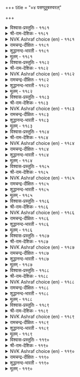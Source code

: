 +++
title = "०४ पसप्पुऱुबरुवरल्"

+++


<details><summary>विश्वास-प्रस्तुतिः - ११८१</summary>

नयन्दवर्क्कु नल्गामै नेर्न्देन् पसन्दवॆन्  
पण्बियार्क्कु उरैक्को पिऱ।       ११८१
</details>

<details><summary>श्री-राम-देशिकः - ११८१</summary>

???? ङ्गयकारि ???? ।  
ततोऽभून्मयि वैवर्ण्य कस्मै तत्कथयाम्यहम् ॥ ११८१॥
</details>

<details><summary>NVK Ashraf choice (en) - ११८१</summary>

११८१
Having agreed to part my love,
How can I complain of my pallor to others? *
( Shuddhananda Bharatiar), (K.R. Srinivasa Iyengar)
</details>

<details><summary>रामचन्द्र-दीक्षितः - ११८१</summary>

1181 nayantavarkku nalkāmai nērntēṉ pacantaveṉ  
paṇpiyārkku uraikkō piṟa.

1181\. I did not assent to my lover’s parting. To whom can I now complain of the pallor of my body, stricken with separation?  
</details>

<details><summary>शुद्धानन्द-भारती - ११८१</summary>

1\. நயந்தவர்க்கு நல்காமை நேர்ந்தேன் பசந்தஎன்  
பண்பியார்க்கு உரைக்கோ பிற.  
My lover's parting, I allowed  
Whom to complain my hue pallid?        1181  
</details>

<details><summary>मूलम् - ११८१</summary>

नयन्दवर्क्कु नल्गामै नेर्न्देन् पसन्दवॆन्  
पण्बियार्क्कु उरैक्को पिऱ।       ११८१
</details>

<details><summary>विश्वास-प्रस्तुतिः - ११८२</summary>

अवर्दन्दार् ऎन्नुम् तगैयाल् इवर्दन्दॆन्  
मेनिमेल् ऊरुम् पसप्पु।       ११८२
</details>

<details><summary>श्री-राम-देशिकः - ११८२</summary>

''नायकेनार्पितं चेदमि'' ति सन्तोषहेतुना ।  
वैवर्ण्य मम देहेऽस्मिन् व्याप्य सर्वत्र वर्तते ॥ ११८२॥
</details>

<details><summary>NVK Ashraf choice (en) - ११८२</summary>

११८२
Claiming that it begot through him,
Pallor creeps over my body with pride. *
( Shuddhananda Bharatiar)
</details>

<details><summary>रामचन्द्र-दीक्षितः - ११८२</summary>

1182 avartantār eṉṉum takaiyāl ivartantueṉ  
mēṉimēl ūrum pacappu.

1182\. The pallor spread over my body, exalting in the fact that he gave its birth.  
</details>

<details><summary>शुद्धानन्द-भारती - ११८२</summary>

2\. அவர்தந்தார் என்னும் தகையால் இவர்தந்தென்  
மேனிமேல் ஊரும் பசப்பு.  
Claiming it is begot through him  
Pallor creeps and rides over my frame.        1182  
</details>

<details><summary>मूलम् - ११८२</summary>

अवर्दन्दार् ऎन्नुम् तगैयाल् इवर्दन्दॆन्  
मेनिमेल् ऊरुम् पसप्पु।       ११८२
</details>

<details><summary>विश्वास-प्रस्तुतिः - ११८३</summary>

सायलुम् नाणुम् अवर्गॊण्डार् कैम्माऱा  
नोयुम् पसलैयुम् तन्दु।       ११८३
</details>

<details><summary>श्री-राम-देशिकः - ११८३</summary>

वैवर्ण्य कामरोगं च दत्वा मह्यं स नायकः ।  
मत्तः सौन्दर्यलज्जे तु प्रत्यगृह्णान्मुदान्वितः ॥ ११८३॥
</details>

<details><summary>NVK Ashraf choice (en) - ११८३</summary>

११८३
He robbed me first of my beauty and shame,
And gave in exchange sickness and pallor.
(P.S. Sundaram)
</details>

<details><summary>रामचन्द्र-दीक्षितः - ११८३</summary>

1183 cāyalum nāṇum avarkoṇṭār kaimmāṟā  
nōyum pacalaiyum tantu.

1183\. For my beauty and my bashfulness which he took away with him, my lover rewarded me with anguish and pallor.  
</details>

<details><summary>शुद्धानन्द-भारती - ११८३</summary>

3\. சாயலும் நாணும் அவர்கொண்டார் கைம்மாறா  
நோயும் பசலையும் தந்து.  
He seized my beauty and modesty  
Leaving pangs and Pallor to me.        1183  
</details>

<details><summary>मूलम् - ११८३</summary>

सायलुम् नाणुम् अवर्गॊण्डार् कैम्माऱा  
नोयुम् पसलैयुम् तन्दु।       ११८३
</details>

<details><summary>विश्वास-प्रस्तुतिः - ११८४</summary>

उळ्ळुवन् मन्यान् उरैप्पदु अवर्दिऱमाल्  
कळ्ळम् पिऱवो पसप्पु।       ११८४
</details>

<details><summary>श्री-राम-देशिकः - ११८४</summary>

स्मरामि नायकेनोक्तं तद्वीर्य च वदाम्यहम् ।  
अथापि जातं वैवर्ण्य, न जाने वञ्चनामिमाम् ॥ ११८४॥
</details>

<details><summary>NVK Ashraf choice (en) - ११८४</summary>

११८४
His words I recollect and prowess I chant.
Yet, how does pallor sneak in?
(S.M. Diaz), (P.S. Sundaram)
</details>

<details><summary>रामचन्द्र-दीक्षितः - ११८४</summary>

1184 uḷḷuvaṉ maṉyāṉ uraippatu avartiṟamāl  
kaḷḷam piṟavō pacappu.

1184\. I think only of him and I open my lips only to sing his praises. Yet this pallor has come over me — O what cunning is this!  
</details>

<details><summary>शुद्धानन्द-भारती - ११८४</summary>

4\. உள்ளுவன் மன்யான் உரைப்பது அவர்திறமால்  
கள்ளம் பிறவோ பசப்பு.  
He is my thought, his praise my theme  
Yet this pallor steals over my frame.        1184  
</details>

<details><summary>मूलम् - ११८४</summary>

उळ्ळुवन् मन्यान् उरैप्पदु अवर्दिऱमाल्  
कळ्ळम् पिऱवो पसप्पु।       ११८४
</details>

<details><summary>विश्वास-प्रस्तुतिः - ११८५</summary>

उवक्काण्ऎम् कादलर् सॆल्वार् इवक्काण्ऎन्  
मेनि पसप्पूर् वदु।       ११८५
</details>

<details><summary>श्री-राम-देशिकः - ११८५</summary>

मम प्रियो मां वियुज्य याति त्वं पश्य तत्र तु ।  
पश्यात्र सद्यो वैवर्ण्य मम देहमुपागमत् ॥ ११८५॥
</details>

<details><summary>NVK Ashraf choice (en) - ११८५</summary>

११८५
There goes my lover and here comes the pallor
To creep over my body. *
(K. Krishnaswamy & Vijaya Ramkumar)
</details>

<details><summary>रामचन्द्र-दीक्षितः - ११८५</summary>

1185 uvakkāṇem kātalar celvār ivakkāṇeṉ  
mēṉi pacappuūr vatu.

1185\. Lo! Yonder is my lover gone. And here is the pallid hue spreading over my frame.  
</details>

<details><summary>शुद्धानन्द-भारती - ११८५</summary>

5\. உவக்காண்எம் காதலர் செல்வார் இவக்காண்என்  
மேனி பசப்பூர் வது.  
My lover departed me there  
And pallor usurped my body here.        1185  
</details>

<details><summary>मूलम् - ११८५</summary>

उवक्काण्ऎम् कादलर् सॆल्वार् इवक्काण्ऎन्  
मेनि पसप्पूर् वदु।       ११८५
</details>

<details><summary>विश्वास-प्रस्तुतिः - ११८६</summary>

विळक्कट्रम् पार्क्कुम् इरुळेबोल् कॊण्गन्  
मुयक्कट्रम् पार्क्कुम् पसप्पु।       ११८६
</details>

<details><summary>श्री-राम-देशिकः - ११८६</summary>

यथा दीपतिरोधानं प्रतीक्षद्वर्तते तमः ।  
तथाऽऽलिङ्गनविच्छेदं वैवर्ण्य संप्रतीक्षते ॥ ११८६॥
</details>

<details><summary>NVK Ashraf choice (en) - ११८६</summary>

११८६
Darkness lies in wait for the lamp to go out,
And pallor for the embrace to break.
(P.S. Sundaram)
</details>

<details><summary>रामचन्द्र-दीक्षितः - ११८६</summary>

1186 viḷakkuaṟṟam pārkkum iruḷēpōl koṇkaṉ  
muyakkuaṟṟam pārkkum pacappu.

1186\. Pallor awaits me the moment I am away from my lord’s embrace, even as darkness lies in wait for the light to fade.  
</details>

<details><summary>शुद्धानन्द-भारती - ११८६</summary>

6\. விளக்கற்றம் பார்க்கும் இருளேபோல் கொண்கன்  
முயக்கற்றம் பார்க்கும் பசப்பு.  
Just as darkness waits for light-off  
Pallor looks for lover's arms-off.        1186  
</details>

<details><summary>मूलम् - ११८६</summary>

विळक्कट्रम् पार्क्कुम् इरुळेबोल् कॊण्गन्  
मुयक्कट्रम् पार्क्कुम् पसप्पु।       ११८६
</details>

<details><summary>विश्वास-प्रस्तुतिः - ११८७</summary>

पुल्लिक् किडन्देन् पुडैबॆयर्न्देन् अव्वळविल्  
अळ्ळिक्कॊळ् वट्रे पसप्पु।       ११८७
</details>

<details><summary>श्री-राम-देशिकः - ११८७</summary>

परिष्वज्य प्रियं पार्श्चे यदाऽहं परिवर्तिता ।  
अत्रान्तरे तु वैवर्ण्य मद्देहे व्यापृतं वभौ ॥ ११८७॥
</details>

<details><summary>NVK Ashraf choice (en) - ११८७</summary>

११८७
Locked in embrace, I turned a little.
Seizing that moment, pallor seized me in full. *
(P.S. Sundaram), (J. Narayanaswamy)
</details>

<details><summary>रामचन्द्र-दीक्षितः - ११८७</summary>

1187 pullik kiṭantēṉ puṭaipeyarntēṉ avvaḷavil  
aḷḷikkoḷ vaṟṟē pacappu.

1187\. I lay locked up in my lover’s embrace; I moved away so little from him; when lo! pallor sprang up as it were to devour me.  
</details>

<details><summary>शुद्धानन्द-भारती - ११८७</summary>

7\. புல்லிக் கிடந்தேன் புடைபெயர்ந்தேன் அவ்வளவில்  
அள்ளிக்கொள் வற்றே பசப்பு.  
From his embrace I turned a nonce  
This pallor swallowed me at once.        1187  
</details>

<details><summary>मूलम् - ११८७</summary>

पुल्लिक् किडन्देन् पुडैबॆयर्न्देन् अव्वळविल्  
अळ्ळिक्कॊळ् वट्रे पसप्पु।       ११८७
</details>

<details><summary>विश्वास-प्रस्तुतिः - ११८८</summary>

पसन्दाळ् इवळ्ऎन्बदु अल्लाल् इवळैत्  
तुऱन्दार् अवर्ऎन्बार् इल्।       ११८८
</details>

<details><summary>श्री-राम-देशिकः - ११८८</summary>

''वैवर्ण्य प्रापदेषे'' ति वक्तारः मन्ति भृरिशः ।  
''प्रियो ययौ वियुज्यैनामि'' ति वक्ता न विद्यते ॥ ११८८॥
</details>

<details><summary>NVK Ashraf choice (en) - ११८८</summary>

११८८
"Pallid has she become” blame everyone,
But none say “He parted her”.
(N.V.K. Ashraf)
</details>

<details><summary>रामचन्द्र-दीक्षितः - ११८८</summary>

1188 pacantāḷ ivaḷeṉpatu allāl ivaḷait  
tuṟantār evareṉpār il.

1188\. People say that I have gone sickly pale; never do they blame him that has abandoned me.  
</details>

<details><summary>शुद्धानन्द-भारती - ११८८</summary>

8\. பசந்தாள் இவள்என்பது அல்லால் இவளைத்  
துறந்தார் அவர்என்பார் இல்.  
On my pallor they cast a slur  
But none says "lo he parted her".        1188  
</details>

<details><summary>मूलम् - ११८८</summary>

पसन्दाळ् इवळ्ऎन्बदु अल्लाल् इवळैत्  
तुऱन्दार् अवर्ऎन्बार् इल्।       ११८८
</details>

<details><summary>विश्वास-प्रस्तुतिः - ११८९</summary>

पसक्कमन् पट्टाङ्गॆन् मेनि नयप्पित्तार्  
नन्निलैयर् आवर् ऎनिन्।       ११८९
</details>

<details><summary>श्री-राम-देशिकः - ११८९</summary>

वियोगे सम्मतां मां च योऽकरोत् सोऽपि सत्तमः ।  
यदि स्यात्तर्हि मद्देहवैवर्ण्यान्नास्ति मे व्यथा ॥ ११८९॥
</details>

<details><summary>NVK Ashraf choice (en) - ११८९</summary>

११८९
If my lord who left me remains free of guilt,
My pallor is worth all the grief. *
(W.H. Drew and J. Lazarus), (S.M. Diaz)
</details>

<details><summary>रामचन्द्र-दीक्षितः - ११८९</summary>

1189 pacakkamaṉ paṭṭāṅkueṉ mēṉi nayappittār  
nalnilaiyar āvar eṉiṉ.

1189\. If only he would keep his promise to return, my frame would gladly endure all the pallor of love.  
</details>

<details><summary>शुद्धानन्द-भारती - ११८९</summary>

9\. பசக்கமன் பட்டாங்கென் மேனி நயப்பித்தார்  
நல்நிலையார் ஆவர் எனின்.  
Let all my body become pale  
If he who took my leave fares well.        1189  
</details>

<details><summary>मूलम् - ११८९</summary>

पसक्कमन् पट्टाङ्गॆन् मेनि नयप्पित्तार्  
नन्निलैयर् आवर् ऎनिन्।       ११८९
</details>

<details><summary>विश्वास-प्रस्तुतिः - ११९०</summary>

पसप्पॆनप् पेर्बॆऱुदल् नण्ड्रे नयप्पित्तार्  
नल्गामै तूट्रार् ऎनिन्।       ११९०
</details>

<details><summary>श्री-राम-देशिकः - ११९०</summary>

वियुक्त मम सम्मत्या प्रियं खिन्न जना यदि ।  
न निन्देयुस्तदा श्लाघ्या विवर्णेयमिति प्रथा ॥ ११९०॥
</details>

<details><summary>NVK Ashraf choice (en) - ११९०</summary>

११९०
I don’t mind being called pallid, so long as
They don’t blame him for causing it. *
(K.R. Srinivasa Iyengar), ( Shuddhananda Bharatiar)
</details>

<details><summary>रामचन्द्र-दीक्षितः - ११९०</summary>

1190 pacappeṉap pērpeṟutal naṉṟē nayappittār  
nalkāmai tūṟṟār eṉiṉ.

1190\. Good it is for me to be known as pallor incarnate if only people do not call my lover merciless.  
</details>

<details><summary>शुद्धानन्द-भारती - ११९०</summary>

10\. பசப்பெஎனப் பேர்பெறுதல் நன்றே நயப்பித்தார்  
நல்காமை தூற்றார் எனின்.  
Let people call me all pallid  
But my lover let them not deride.        1190  
</details>

<details><summary>मूलम् - ११९०</summary>

पसप्पॆनप् पेर्बॆऱुदल् नण्ड्रे नयप्पित्तार्  
नल्गामै तूट्रार् ऎनिन्।       ११९०
</details>
